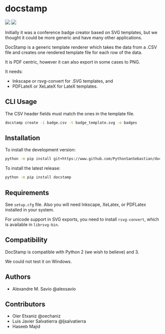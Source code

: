 # docstamp

[![](https://img.shields.io/badge/python-3.6-blue.svg)](https://badge.fury.io/py/docstamp)
[![](https://badge.fury.io/py/docstamp.svg)](https://badge.fury.io/py/docstamp)

Initially it was a conference badge creator based on SVG templates,
but we thought it could be more generic and have many other applications.

DocStamp is a generic template renderer which takes the data from a
.CSV file and creates one rendered template file for each row of the data.

It is PDF centric, however it can also export in some cases to PNG.

It needs:

- Inkscape or rsvg-convert for .SVG templates, and
- PDFLateX or XeLateX for LateX templates.

## CLI Usage

The CSV header fields must match the ones in the template file.

```bash
docstamp create -i badge.csv -t badge_template.svg -o badges
```

## Installation

To install the development version:

```bash
python -m pip install git+https://www.github.com/PythonSanSebastian/docstamp.git
```

To install the latest release:

```bash
python -m pip install docstamp
```

## Requirements
See `setup.cfg` file. Also you will need Inkscape, XeLatex, or PDFLatex
installed in your system.

For unicode support in SVG exports, you need to install `rsvg-convert`,
which is available in `librsvg-bin`.

## Compatibility

DocStamp is compatible with Python 2 (we wish to believe) and 3.

We could not test it on Windows.

## Authors

- Alexandre M. Savio @alexsavio

## Contributors

- Oier Etxaniz @oechaniz
- Luis Javier Salvatierra @ljsalvatierra
- Haseeb Majid
